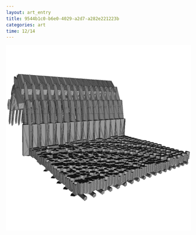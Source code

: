 ```yaml
---
layout: art_entry
title: 9544b1c0-b6e0-4029-a2d7-a282e221223b
categories: art
time: 12/14
---
```

<a href="/models/9544b1c0-b6e0-4029-a2d7-a282e221223b.scad" target="_blank"><img src='/images/art/01.png' alt='9544b1c0-b6e0-4029-a2d7-a282e221223b'></a>
